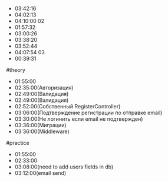 - 03:42:16
- 04:02:13
- 04:10:00
02
- 01:57:32
- 03:00:26
- 03:38:20
- 03:52:44
- 04:07:54
03
- 00:39:31

#theory
- 01:55:00
- 02:35:00(Авторизация)
- 02:49:00(Валидация)
- 02:49:00(Валидация)
- 02:52:00(Собственный RegisterController)
- 03:06:00(Подтверждение регистрации по отправке email)
- 03:30:00(Не логинить если email не подтвержден)
- 03:36:00(Миграции)
- 03:36:00(Middleware)

#practice
- 01:55:00
- 02:33:00
- 03:08:00(need to add users fields in db)
- 03:12:00(email send)
